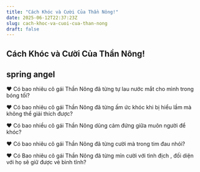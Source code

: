 ```yaml
---
title: "Cách Khóc và Cười Của Thần Nông!"
date: 2025-06-12T22:37:23Z
slug: cach-khoc-va-cuoi-cua-than-nong
draft: false
---
```


## Cách Khóc và Cười Của Thần Nông!

## spring angel

♥ Có bao nhiêu cô gái Thần Nông đã từng tự lau nước mắt cho mình trong bóng tối?

♥ Có bao nhiêu cô gái Thần Nông đã từng ấm ức khóc khi bị hiểu lầm mà không thể giải thích được?

♥ Có bao nhiều cô gái Thần Nông dũng cảm đứng giữa muôn người để khóc?

♥ Có bao nhiêu cô gái Thần Nông đã từng cười mà trong tim đau nhói?

♥ Có Bao nhiêu cô gái Thần Nông đã từng mỉn cười với tình địch , đối diện với họ sẽ giữ được vẻ bình tĩnh?